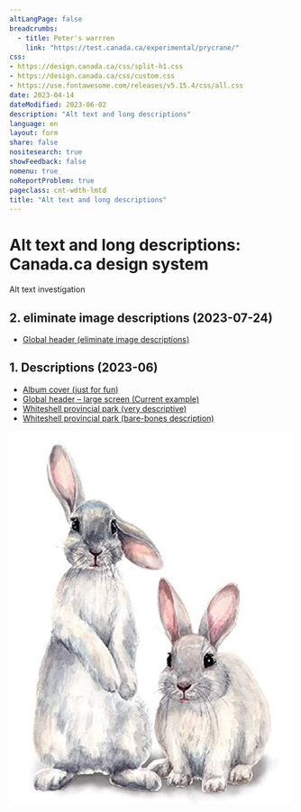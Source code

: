 ```yaml
---
altLangPage: false
breadcrumbs:
  - title: Peter's warrren
    link: "https://test.canada.ca/experimental/prycrane/"
css:
- https://design.canada.ca/css/split-h1.css
- https://design.canada.ca/css/custom.css
- https://use.fontawesome.com/releases/v5.15.4/css/all.css
date: 2023-04-14
dateModified: 2023-06-02
description: "Alt text and long descriptions"
language: en
layout: form
share: false
nositesearch: true
showFeedback: false
nomenu: true
noReportProblem: true
pageclass: cnt-wdth-lmtd
title: "Alt text and long descriptions"
---
```

<div class="row">
  <div class="col-md-8">
    <h1 property="name" id="wb-cont" dir="ltr"><span class="stacked"><span>Alt text and long descriptions</span>: <span>Canada.ca design system</span></span></h1>
    <p>Alt text investigation</p>
    <h2 class="h3 mrgn-tp-lg">2. eliminate image descriptions (2023-07-24)</h2>
    <ul class="fa-ul">
      <li><span class="fa-li"><span class="fas fa-carrot"></span></span><a href="global-header-01.html">Global header (eliminate image descriptions)</a></li>
    </ul>
    <h2 class="h3 mrgn-tp-lg">1. Descriptions (2023-06)</h2>
    <ul class="fa-ul">
      <li><span class="fa-li"><span class="fas fa-carrot"></span></span><a href="alt-text-en-01.html">Album cover (just for fun)</a></li>
      <li><span class="fa-li"><span class="fas fa-carrot"></span></span><a href="alt-text-en-02.html">Global header – large screen (Current example)</a></li>
      <li><span class="fa-li"><span class="fas fa-carrot"></span></span><a href="alt-text-en-03.html">Whiteshell provincial park (very descriptive)</a></li>
      <li><span class="fa-li"><span class="fas fa-carrot"></span></span><a href="alt-text-en-04.html">Whiteshell provincial park (bare-bones description)</a></li>
    </ul>
  </div>
  <div class="col-md-4">
    <div><img src="./images/bunny26.png" alt="" class="img-responsive"></div>
  </div>
</div>
